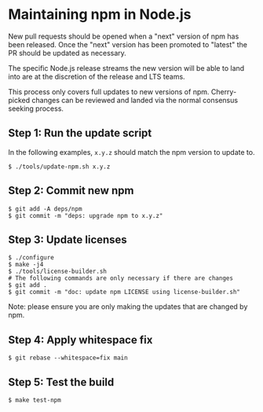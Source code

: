 # Maintaining npm in Node.js

New pull requests should be opened when a "next" version of npm has
been released. Once the "next" version has been promoted to "latest"
the PR should be updated as necessary.

The specific Node.js release streams the new version will be able to land into
are at the discretion of the release and LTS teams.

This process only covers full updates to new versions of npm. Cherry-picked
changes can be reviewed and landed via the normal consensus seeking process.

## Step 1: Run the update script

In the following examples, `x.y.z` should match the npm version to update to.

```console
$ ./tools/update-npm.sh x.y.z
```

## Step 2: Commit new npm

```console
$ git add -A deps/npm
$ git commit -m "deps: upgrade npm to x.y.z"
```

## Step 3: Update licenses

```console
$ ./configure
$ make -j4
$ ./tools/license-builder.sh
# The following commands are only necessary if there are changes
$ git add .
$ git commit -m "doc: update npm LICENSE using license-builder.sh"
```

Note: please ensure you are only making the updates that are changed by npm.

## Step 4: Apply whitespace fix

```console
$ git rebase --whitespace=fix main
```

## Step 5: Test the build

```console
$ make test-npm
```

